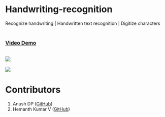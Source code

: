 # Handwriting-recognition
Recognize handwriting | Handwritten text recognition | Digitize characters
<h3><br><a href="https://youtu.be/MPOqpvWK9bg">Video Demo</a></h3>
<br><img src="https://i.imgur.com/jPxMTdA.jpg">
<br><br><img src="https://i.imgur.com/WyQw3Pd.jpg">

# Contributors
1. Anush DP ([GitHub](https://github.com/Anush-DP))
2. Hemanth Kumar V ([GitHub](https://github.com/ser-fuyah))
